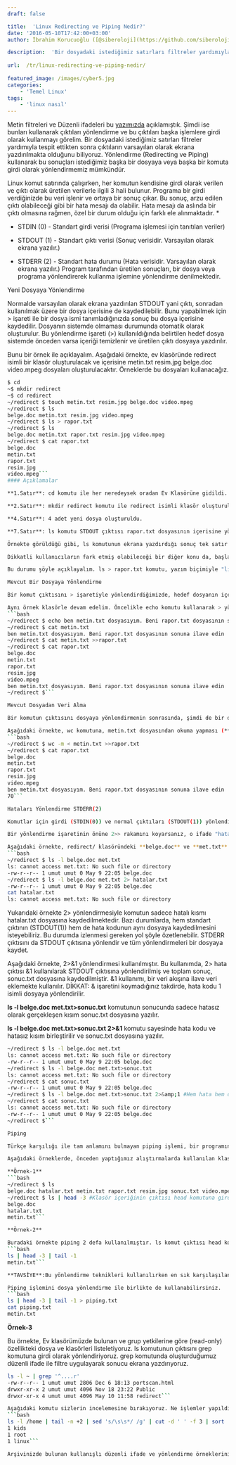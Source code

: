 ```yaml
---
draft: false

title:  'Linux Redirecting ve Piping Nedir?'
date: '2016-05-10T17:42:00+03:00'
author: İbrahim Korucuoğlu ([@siberoloji](https://github.com/siberoloji))

description:  'Bir dosyadaki istediğimiz satırları filtreler yardımıyla tespit ettikten sonra çıktıların varsayılan olarak ekrana yazdırılmakta olduğunu biliyoruz. Yönlendirme (Redirecting ve Piping) kullanarak bu sonuçları istediğimiz başka bir dosyaya veya başka bir komuta girdi olarak yönlendirmemiz mümkündür.' 
 
url:  /tr/linux-redirecting-ve-piping-nedir/
 
featured_image: /images/cyber5.jpg
categories:
    - 'Temel Linux'
tags:
    - 'linux nasıl'
---
```

Metin filtreleri ve Düzenli ifadeleri bu <a href="https://www.siberoloji.com/nasil/linux-ile-metin-filtreleri-head-tail-sort-nl-wc-uniq-sed-tac-cut/" target="_blank" rel="noreferrer noopener">yazımızda</a> açıklamıştık. Şimdi ise bunları kullanarak çıktıları yönlendirme ve bu çıktıları başka işlemlere girdi olarak kullanmayı görelim. Bir dosyadaki istediğimiz satırları filtreler yardımıyla tespit ettikten sonra çıktıların varsayılan olarak ekrana yazdırılmakta olduğunu biliyoruz. Yönlendirme (Redirecting ve Piping) kullanarak bu sonuçları istediğimiz başka bir dosyaya veya başka bir komuta girdi olarak yönlendirmemiz mümkündür.

Linux komut satırında çalışırken, her komutun kendisine girdi olarak verilen ve çıktı olarak üretilen verilerle ilgili 3 hali bulunur. Programa bir girdi verdiğinizde bu veri işlenir ve ortaya bir sonuç çıkar. Bu sonuç, arzu edilen çıktı olabileceği gibi bir hata mesajı da olabilir. Hata mesajı da aslında bir çıktı olmasına rağmen, özel bir durum olduğu için farklı ele alınmaktadır.
* 
* STDIN (0) - Standart girdi verisi (Programa işlemesi için tanıtılan veriler)

* STDOUT (1) - Standart çıktı verisi (Sonuç verisidir. Varsayılan olarak ekrana yazılır.)

* STDERR (2) - Standart hata durumu (Hata verisidir. Varsayılan olarak ekrana yazılır.)
Program tarafından üretilen sonuçları, bir dosya veya programa yönlendirerek kullanma işlemine yönlendirme denilmektedir.

Yeni Dosyaya Yönlendirme

Normalde varsayılan olarak ekrana yazdırılan STDOUT yani çıktı, sonradan kullanılmak üzere bir dosya içerisine de kaydedilebilir. Bunu yapabilmek için > işareti ile bir dosya ismi tanımladığınızda sonuç bu dosya içerisine kaydedilir. Dosyanın sistemde olmaması durumunda otomatik olarak oluşturulur. Bu yönlendirme işareti (>) kullanıldığında belirtilen hedef dosya sistemde önceden varsa içeriği temizlenir ve üretilen çıktı dosyaya yazdırılır.

Bunu bir örnek ile açıklayalım. Aşağıdaki örnekte, ev klasöründe redirect isimli bir klasör oluşturulacak ve içerisine metin.txt resim.jpg belge.doc video.mpeg dosyaları oluşturulacaktır. Örneklerde bu dosyaları kullanacağız.
```bash
$ cd 
~$ mkdir redirect 
~$ cd redirect 
~/redirect $ touch metin.txt resim.jpg belge.doc video.mpeg 
~/redirect $ ls 
belge.doc metin.txt resim.jpg video.mpeg
~/redirect $ ls > rapor.txt 
~/redirect $ ls 
belge.doc metin.txt rapor.txt resim.jpg video.mpeg
~/redirect $ cat rapor.txt
belge.doc
metin.txt
rapor.txt
resim.jpg
video.mpeg```
#### Açıklamalar

**1.Satır**: cd komutu ile her neredeysek oradan Ev Klasörüne gidildi.

**2.Satır**: mkdir redirect komutu ile redirect isimli klasör oluşturuldu.

**4.Satır**: 4 adet yeni dosya oluşturuldu.

**7.Satır**: ls komutu STDOUT çıktısı rapor.txt dosyasının içerisine yönlendirildi. **ls > rapor.txt**

Örnekte görüldüğü gibi, ls komutunun ekrana yazdırdığı sonuç tek satır olsa da, rapor.txt dosyasında her bir dosya adı ayrı satırlara yazılmıştır. Buradan da anlaşılacağı gibi sonuçları istediğimiz formata çevirip o şekilde dosyaya yazdırabiliriz. En verimli kullanım her bir sonucun bir satıra yazdırılmasıdır.

Dikkatli kullanıcıların fark etmiş olabileceği bir diğer konu da, başlangıçta olmayan rapor.txt dosyasının da sonuçların yazıldığı rapor.txt dosyasının içeriğinde bulunmasıdır. Oysa komutu verdiğimizde (ls > rapor.txt) klasörde bu dosya yoktu. Dosya içeriğinin **belge.doc ****metin.txt resim.jpg ****video.mpeg** isimlerine sahip olması beklenirken **belge.doc ****metin.txt rapor.txt resim.jpg ****video.mpeg** halinde olduğunu görebilirsiniz.

Bu durumu şöyle açıklayalım. ls > rapor.txt komutu, yazım biçimiyle "listemeyi  yap, rapor.txt dosyasına yönledir" sırasıyla çalışacak algısı meydana getirir. Ancak gerçekte Shell akıllı davranır ve komutun hatasız çalışması için gerekli şartları hazırlar. Önce klasör içerine rapor.txt dosyasını oluşturur ve klasörün bu haliyle durumunu ls komut çıktısı olarak rapor.txt dosyasının içerisine yazdırır.

Mevcut Bir Dosyaya Yönlendirme

Bir komut çıktısını > işaretiyle yönlendirdiğimizde, hedef dosyanın içeriğinin silindiğini belirtmiştik. Çıktının, hedef dosyanın içeriği silinmeden, var olan bir dosyanın sonuna ilave edilmesi için >> yönlendirme işaretini kullanabiliriz.

Aynı örnek klasörle devam edelim. Öncelikle echo komutu kullanarak > yönlendirmesiyle **metin.txt** dosyamızın içerisine bir ifade ekleyelim. Sonra cat komutu ile dosya içeriğini görüntüleyelim ve sonucu >> yönlendirmesi kullanarak **rapor.txt** dosyamızın içeriğini silmeden en altına ilave edelim.
```bash
~/redirect $ echo ben metin.txt dosyasıyım. Beni rapor.txt dosyasının sonuna ilave edin >metin.txt
~/redirect $ cat metin.txt
ben metin.txt dosyasıyım. Beni rapor.txt dosyasının sonuna ilave edin
~/redirect $ cat metin.txt >>rapor.txt
~/redirect $ cat rapor.txt
belge.doc
metin.txt
rapor.txt
resim.jpg
video.mpeg
ben metin.txt dosyasıyım. Beni rapor.txt dosyasının sonuna ilave edin
~/redirect $```

Mevcut Dosyadan Veri Alma

Bir komutun çıktısını dosyaya yönlendirmenin sonrasında, şimdi de bir dosyadan veriyi girdi olarak almayı açıklayalım. Bunun için < işaretini kullanıyoruz. < işaretiyle belirtilen adresten alınan veri, komuta STDIN yani girdi olarak gönderilir.

Aşağıdaki örnekte, wc komutuna, metin.txt dosyasından okuma yapması (**<** ile veri almasını) ve harfleri sayması (-**m** ile ), sonucunu da raport.txt dosyasının sonuna ilave etmesi (> ile) söylenmiştir.
```bash
~/redirect $ wc -m < metin.txt >>rapor.txt
~/redirect $ cat rapor.txt
belge.doc
metin.txt
rapor.txt
resim.jpg
video.mpeg
ben metin.txt dosyasıyım. Beni rapor.txt dosyasının sonuna ilave edin
70```

Hataları Yönlendirme STDERR(2)

Komutlar için girdi (STDIN(0)) ve normal çıktıları (STDOUT(1)) yönlendirmeden sonra, şimdi de hata kodlarını (STDERR(2)) yönlendirmeye bakalım. Dikkat ederseniz, STDERR hata mesajlarının yanında 2 rakamı bulunmaktadır. Bu rakamın kullanımını örneklerde göreceğiz.

Bir yönlendirme işaretinin önüne 2>> rakamını koyarsanız, o ifade "hatayı yönlendir" anlamına gelir. Boş bırakılması, varsayılan olarak aslında önünde 1 olduğu anlamına gelmektedir.

Aşağıdaki örnekte, redirect/ klasöründeki **belge.doc** ve **met.txt** dosyalarının detayları listelenmek istenmekte ancak iki dosyadan var olan hakkında bilgi verilirken diğer dosya var olmadığı içn hata mesajı üretilmektedir. Üretilen hatayı ayrı bir dosyaya yönlendirmek için 2>hatalar.txt ifadesi kullanılmakta ve hata kodu (STDERR(2)) ayrı bir dosyaya kaydedilmektedir.
```bash
~/redirect $ ls -l belge.doc met.txt
ls: cannot access met.txt: No such file or directory
-rw-r--r-- 1 umut umut 0 May 9 22:05 belge.doc
~/redirect $ ls -l belge.doc met.txt 2> hatalar.txt
-rw-r--r-- 1 umut umut 0 May 9 22:05 belge.doc
cat hatalar.txt
ls: cannot access met.txt: No such file or directory
```

Yukarıdaki örnekte 2> yönlendirmesiyle komutun sadece hatalı kısmı hatalar.txt dosyasına kaydedilmektedir. Bazı durumlarda, hem standart çıktının (STDOUT(1)) hem de hata kodunun aynı dosyaya kaydedilmesini isteyebiliriz. Bu durumda izlenmesi gereken yol şöyle özetlenebilir. STDERR çıktısını da STDOUT çıktısına yönlendir ve tüm yönlendirmeleri bir dosyaya kaydet.

Aşağıdaki örnekte, 2>&amp;1 yönlendirmesi kullanılmıştır. Bu kullanımda, 2> hata çıktısı &amp;1 kullanılarak STDOUT çıktısına yönlendirilmiş ve toplam sonuç, sonuc.txt dosyasına kaydedilmiştir. &amp;1 kullanımı, bir veri akışına ilave veri eklemekte kullanılır. DİKKAT: &amp; işaretini koymadığınız takdirde, hata kodu 1 isimli dosyaya yönlendirilir.

**ls -l belge.doc met.txt>sonuc.txt** komutunun sonucunda sadece hatasız olarak gerçekleşen kısım sonuc.txt dosyasına yazılır.

**ls -l belge.doc met.txt>sonuc.txt 2>&amp;1** komutu sayesinde hata kodu ve hatasız kısım birleştirilir ve sonuc.txt dosyasına yazılır.
```bash
~/redirect $ ls -l belge.doc met.txt
ls: cannot access met.txt: No such file or directory
-rw-r--r-- 1 umut umut 0 May 9 22:05 belge.doc
~/redirect $ ls -l belge.doc met.txt>sonuc.txt
ls: cannot access met.txt: No such file or directory
~/redirect $ cat sonuc.txt  
-rw-r--r-- 1 umut umut 0 May 9 22:05 belge.doc
~/redirect $ ls -l belge.doc met.txt>sonuc.txt 2>&amp;1 #Hem hata hem de normal sonuç sonuc.txt dosyasına yazılmış.
~/redirect $ cat sonuc.txt
ls: cannot access met.txt: No such file or directory
-rw-r--r-- 1 umut umut 0 May 9 22:05 belge.doc
~/redirect $```

Piping

Türkçe karşılığı ile tam anlamını bulmayan piping işlemi, bir programın çıktısını** dosya yerine başka bir programa yönlendirme** ile ilgilidir. Bunun yapılabilmesi için | işareti kullanılır. Bu işareti klavyelerinizde Sol taraftaki Shift tuşunun yanında bulunan <> işaretleri ile aynı tuş üzerinde bulabilirsiniz. AltGr tuşu ile birlikte <> tuşuna bastığınızda ekrana yazılır. Bu | işaretin tam olarak yaptığı, sol taraftaki programın çıktısını sağ taraftaki programa girdi olarak aktarmaktır.

Aşağıdaki örneklerde, önceden yaptığımız alıştırmalarda kullanılan klasör kullanılmaya devam ediliyor.

**Örnek-1**
```bash
~/redirect $ ls 
belge.doc hatalar.txt metin.txt rapor.txt resim.jpg sonuc.txt video.mpeg
~/redirect $ ls | head -3 #Klasör içeriğinin çıktısı head komutuna girdi olarak gönderiliyor.
belge.doc
hatalar.txt
metin.txt```

**Örnek-2**

Buradaki örnekte piping 2 defa kullanılmıştır. ls komut çıktısı head komutuna ve onun çıktısı ise tail komutuna yönlendirilmiştir.
```bash
ls | head -3 | tail -1
metin.txt```

**TAVSİYE**:Bu yönlendirme teknikleri kullanılırken en sık karşılaşılan hatalardan birisi de tüm komutu bir seferde yazmaya çalışmaktır. Sonuçta elde edilen çıktı, arzu edilen sonuç olmadığında, nerede hata yapıldığı ile uzun zaman geçirilmektedir. Bu tür zaman kaybını önlemek için, inşa edeceğiniz yönlendirme ve filtreleri adım adım deneyerek artırmak suretiyle son haline doğru gider ve her aşamada çıktı kontrolü yaparsanız, yavaş ilerlemiş olsanız da hatalar için geri dönmeyle uğraşmazsınız.

Piping işlemini dosya yönlendirme ile birlikte de kullanabilirsiniz.
```bash
ls | head -3 | tail -1 > piping.txt
cat piping.txt
metin.txt
```

**Örnek-3**

Bu örnekte, Ev klasörümüzde bulunan ve grup yetkilerine göre (read-only) özellikteki dosya ve klasörleri listeletiyoruz. ls komutunun çıktısını grep komutuna girdi olarak yönlendiriyoruz. grep komutunda oluşturduğumuz düzenli ifade ile filtre uygulayarak sonucu ekrana yazdırıyoruz.
```bash
ls -l ~ | grep '^....r'
-rw-r--r-- 1 umut umut 2806 Dec 6 18:13 portscan.html
drwxr-xr-x 2 umut umut 4096 Nov 18 23:22 Public
drwxr-xr-x 4 umut umut 4096 May 10 11:58 redirect```

Aşağıdaki komutu sizlerin incelemesine bırakıyoruz. Ne işlemler yapıldığını komutu parçalara ayırarak inceleyebilirsiniz. Sonuç her bilgisayarda farklı çıkacaktır. (tail, sed, cut, sort ve uniq için <a href="https://www.siberoloji.com/nasil/linux-ile-metin-filtreleri-head-tail-sort-nl-wc-uniq-sed-tac-cut/" target="_blank" rel="noreferrer noopener">bakınız</a>.)
```bash
ls -l /home | tail -n +2 | sed 's/\s\s*/ /g' | cut -d ' ' -f 3 | sort | uniq -c
1 kids
1 root
1 linux```

Arşivinizde bulunan kullanışlı düzenli ifade ve yönlendirme örneklerini bizimle paylaşırsanız burada yayınlayabiliriz.
